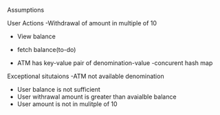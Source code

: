 Assumptions

User Actions
-Withdrawal of amount in multiple of 10
- View balance 
- fetch balance(to-do)

- ATM has key-value pair of denomination-value
-concurent hash map


Exceptional situtaions
-ATM not available denomination
- User balance is not sufficient 
- User withrawal amount is greater than avaialble balance
- User amount is not in mulitple of 10

